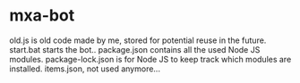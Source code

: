 # mxa-bot

old.js is old code made by me, stored for potential reuse in the future. </br>
start.bat starts the bot..
package.json contains all the used Node JS modules.
package-lock.json is for Node JS to keep track which modules are installed.
items.json, not used anymore...
